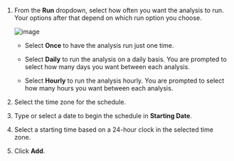 1.  From the **Run** dropdown, select how often you want the analysis to
    run. Your options after that depend on which run option you choose.
    
    ![image](../images/1938.png)
    
      - Select **Once** to have the analysis run just one time.
    
      - Select **Daily** to run the analysis on a daily basis. You are
        prompted to select how many days you want between each analysis.
    
      - Select **Hourly** to run the analysis hourly. You are prompted
        to select how many hours you want between each analysis.

2.  Select the time zone for the schedule.

3.  Type or select a date to begin the schedule in **Starting Date**.

4.  Select a starting time based on a 24-hour clock in the selected time
    zone.

5.  Click **Add**.
